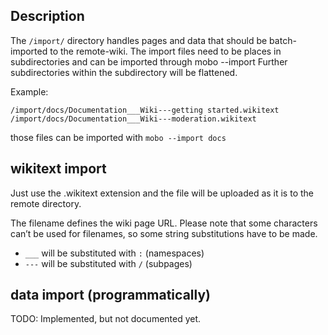 ## Description
The `/import/` directory handles pages and data that should be batch-imported to the remote-wiki.
The import files need to be places in subdirectories and can be imported through mobo --import <subdirectory>
Further subdirectories within the subdirectory will be flattened.

Example:
```
/import/docs/Documentation___Wiki---getting started.wikitext
/import/docs/Documentation___Wiki---moderation.wikitext
```

those files can be imported with `mobo --import docs`

## wikitext import
Just use the .wikitext extension and the file will be uploaded as it is to the remote directory.

The filename defines the wiki page URL.
Please note that some characters can’t be used for filenames, so some string substitutions have to be made.
* `___` will be substituted with `:` (namespaces)
* `---` will be substituted with `/` (subpages)

## data import (programmatically)
TODO: Implemented, but not documented yet.
